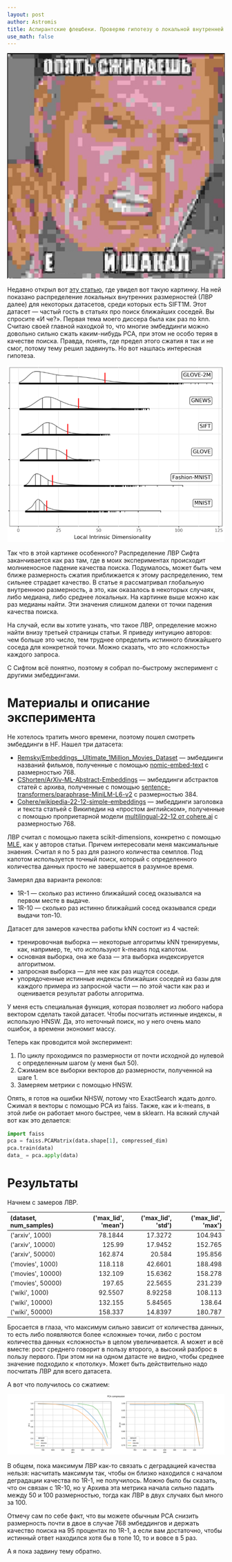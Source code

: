 ```yaml
--- 
layout: post 
author: Astromis 
title: Аспирантские флешбеки. Проверяю гипотезу о локальной внутренней размерности как границы сжатия векторного пространства
use_math: false
--- 
```


![](/assets/images/jackal_meme.png)

Недавно открыл вот [эту статью](https://arxiv.org/pdf/1907.07387), где увидел вот такую картинку. На ней показано распределение локальных внутренних размерностей (ЛВР далее) для некоторых датасетов, среди которых есть SIFT1M. Этот датасет — частый гость в статьях про поиск ближайших соседей. Вы спросите «И че?». Первая тема моего диссера была как раз по knn. Считаю своей главной находкой то, что многие эмбеддинги можно довольно сильно сжать каким-нибудь PCA, при этом не особо теряя в качестве поиска. Правда, понять, где предел этого сжатия я так и не смог, потому тему решил задвинуть. Но вот нашлась интересная гипотеза.

![](/assets/images/firefox_0yV09TzYuR.png)

Так что в этой картинке особенного? Распределение ЛВР Сифта заканчивается как раз там, где в моих экспериментах происходит молниеносное падение качества поиска. Подумалось, может быть чем ближе размерность сжатия приближается к этому распределению, тем сильнее страдает качество. В статье я рассматривал глобальную внутреннюю размерность, а это, как оказалось в некоторых случаях, либо медиана, либо среднее локальных. На картинке выше можно как раз медианы найти. Эти значения слишком далеки от точки падения качества поиска.

На случай, если вы хотите узнать, что такое ЛВР, определение можно найти внизу третьей страницы статьи. Я приведу интуицию авторов: чем больше это число, тем труднее определить истинного ближайшего соседа для конкретной точки. Можно сказать, что это «сложность» каждого запроса.

С Сифтом всё понятно, поэтому я собрал по-быстрому эксперимент с другими эмбеддингами. 

# Материалы и описание эксперимента

Не хотелось тратить много времени, поэтому пошел смотреть эмбеддинги в HF. Нашел три датасета:

- [Remsky/Embeddings__Ultimate_1Million_Movies_Dataset](https://huggingface.co/datasets/Remsky/Embeddings__Ultimate_1Million_Movies_Dataset) — эмбеддинги названий фильмов, полученные с помощью [nomic-embed-text](https://ollama.com/library/nomic-embed-text) с размерностью 768.
- [CShorten/ArXiv-ML-Abstract-Embeddings](https://huggingface.co/datasets/CShorten/ArXiv-ML-Abstract-Embeddings) — эмбеддинги абстрактов статей с архива, полученные с помощью [sentence-transformers/paraphrase-MiniLM-L6-v2](https://huggingface.co/sentence-transformers/paraphrase-MiniLM-L6-v2) с размерностью 384.
- [Cohere/wikipedia-22-12-simple-embeddings](https://huggingface.co/datasets/Cohere/wikipedia-22-12-simple-embeddings) — эмбеддинги заголовка и текста статьей с Википедии на «простом английском», полученные с помощью проприетарной модели [multilingual-22-12 от cohere.ai](https://txt.cohere.ai/multilingual/) с размерностью 768.

ЛВР считал с помощью пакета scikit-dimensions, конкретно с помощью [MLE](https://scikit-dimension.readthedocs.io/en/latest/skdim.id.MLE.html), как у авторов статьи. Причем интересовали меня максимальные знаения. Считал я по 5 раз для разного количества семплов. Под капотом используется точный поиск, который с определенного количества данных просто не завершается в разумное время.

Замерял два варианта реколов:
- 1R-1 — сколько раз истинно ближайший сосед оказывался на первом месте в выдаче.
- 1R-10 — сколько раз истинно ближайший сосед оказывался среди выдачи топ-10.

Датасет для замеров качества работы kNN состоит из 4 частей:
- тренировочная выборка — некоторые алгоритмы kNN тренируемы, как, например, те, что используют k-means под капотом.
- основная выборка, она же база — эта выборка индексируется алгоритмом.
- запросная выборка — для нее как раз ищутся соседи.
- упорядоченные истинные индексы ближайших соседей из базы для каждого примера из запросной части — по этой части как раз и оценивается результат работы алгоритма.

У меня есть специальная функция, которая позволяет из любого набора вектором сделать такой датасет. Чтобы посчитать истинные индексы, я использую HNSW. Да, это неточный поиск, но у него очень мало ошибок, а времени экономит массу.

Теперь как проводится мой эксперимент:
1. По циклу проходимся по размерности от почти исходной до нулевой с определенным шагом (у меня был 50).
2. Сжимаем все выборки векторов до размерности, полученной на шаге 1.
3. Замеряем метрики с помощью HNSW.

Опять, я готов на ошибки NHSW, потому что ExactSearch ждать долго. Сжимал я векторы с помощью PCA из faiss. Также, как и k-means, в этой либе он работает много быстрее, чем в sklearn. На всякий случай вот как это делается:

```python
import faiss
pca = faiss.PCAMatrix(data.shape[1], compressed_dim)
pca.train(data)
data_ = pca.apply(data)
```

# Результаты

Начнем с замеров ЛВР.

|(dataset, num_samples)|('max_lid', 'mean') |   ('max_lid', 'std') |   ('max_lid', 'max') |
|:------------------|----------------------:|---------------------:|---------------------:|
| ('arxiv', 1000)   |               78.1844 |             17.3272  |              104.943 |
| ('arxiv', 10000)  |              125.99   |             17.9452  |              152.765 |
| ('arxiv', 50000)  |              162.874  |             20.584   |              195.856 |
| ('movies', 1000)  |              118.118  |             42.6601  |              188.498 |
| ('movies', 10000) |              132.109  |             15.6362  |              158.278 |
| ('movies', 50000) |              197.65   |             22.5655  |              231.239 |
| ('wiki', 1000)    |               92.5507 |              8.92258 |              108.113 |
| ('wiki', 10000)   |              132.155  |              5.84565 |              138.64  |
| ('wiki', 50000)   |              158.337  |             14.8397  |              180.787 |


Бросается в глаза, что максимум сильно зависит от количества данных, то есть либо появляются более «сложные» точки, либо с ростом количества данных «сложность» в целом увеличивается. А может и всё вместе: рост среднего говорит в пользу второго, а высокий разброс в пользу первого. При этом ни на одном датасте не видно, чтобы среднее значение подходило к «потолку». Может быть действительно надо посчитать ЛВР для всего датасета.

А вот что получилось со сжатием:

![](/assets/images/pca_compression_3_datasets.png)

В общем, пока максимум ЛВР как-то связать с деградацией качества нельзя: насчитать максимум так, чтобы он близко находился с началом деградации качества по 1R-1, не получилось. Можно было бы сказать, что он связан с 1R-10, но у Архива эта метрика начала сильно падать между 50 и 100 размерностью, тогда как ЛВР в двух случаях был много за 100.

Отмечу сам по себе факт, что вы можете обычным PCA снизить размерность почти в двое в случае 768 эмбеддингов и держать качество поиска на 95 процентах по 1R-1, а если вам достаточно, чтобы истинный ответ находился хотя бы в топе 10, то и вовсе в 5 раз.

А я пока задвину тему обратно.
